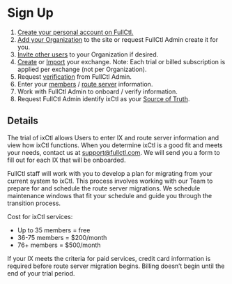 # Sign Up

1. [Create your personal account on FullCtl.](https://docs.fullctl.com/aaaCtl/Sign-up-for-fullctl/)
2. [Add your Organization](https://docs.fullctl.com/aaaCtl/Add-Organization/) to the site or request FullCtl Admin create it for you.
3. [Invite other users](https://docs.fullctl.com/aaaCtl/Add-Users/) to your Organization if desired.
4. [Create](https://docs.fullctl.com/ixctl/Create-an-IX/) or [Import](https://docs.fullctl.com/ixctl/Import-an-IX/) your exchange. Note: Each trial or billed subscription is
   applied per exchange (not per Organization).
5. Request [verification](https://docs.fullctl.com/ixctl/Verify-Exchange/) from FullCtl Admin.
6. Enter your [members](https://docs.fullctl.com/ixctl/Add-a-Member/) / [route server](https://docs.fullctl.com/ixctl/Add-A-Routeserver/) information.
7. Work with FullCtl Admin to onboard / verify information.
8. Request FullCtl Admin identify ixCtl as your [Source of Truth](https://docs.fullctl.com/ixctl/Source-of-Truth/).

## Details
The trial of ixCtl allows Users to enter IX and route server information and view how ixCtl functions. When you determine ixCtl is a good fit and meets your needs, contact us at <support@fullctl.com>. We will send you a form to fill out for each IX that will be onboarded. 

FullCtl staff will work with you to develop a plan for migrating from your current system to ixCtl. This process involves working with our Team to prepare for and schedule the route server migrations. We schedule maintenance windows that fit your schedule and guide you through the transition process. 

Cost for ixCtl services:

- Up to 35 members = free
- 36-75 members = $200/month
- 76+ members = $500/month

If your IX meets the criteria for paid services, credit card information is required before route server migration begins. Billing doesn’t begin until the end of your trial period. 
